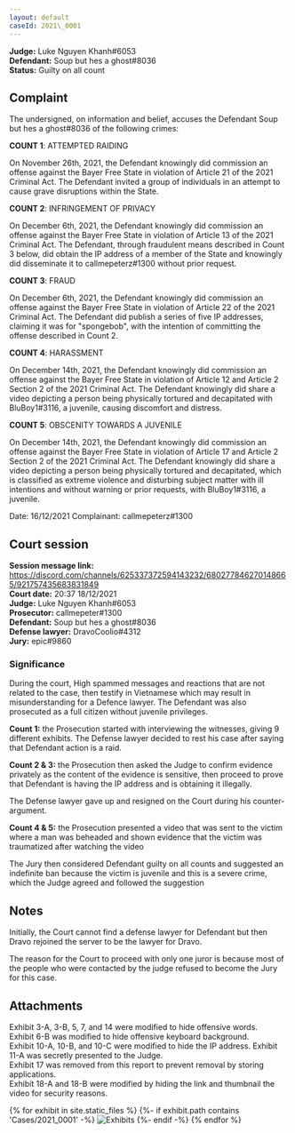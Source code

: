 ```yaml
---
layout: default
caseId: 2021\_0001
---
```

**Judge:** Luke Nguyen Khanh#6053 \
**Defendant:**  Soup but hes a ghost#8036 \
**Status:** Guilty on all count

## Complaint
The undersigned, on information and belief, accuses the Defendant Soup but hes a ghost#8036 of the following crimes:

__COUNT 1__: ATTEMPTED RAIDING

On November 26th, 2021, the Defendant knowingly did commission an offense against the Bayer Free State in violation of Article 21 of the 2021 Criminal Act. The Defendant invited a group of individuals in an attempt to cause grave disruptions within the State.

__COUNT 2__: INFRINGEMENT OF PRIVACY

On December 6th, 2021, the Defendant knowingly did commission an offense against the Bayer Free State in violation of Article 13 of the 2021 Criminal Act. The Defendant, through fraudulent means described in Count 3 below, did obtain the IP address of a member of the State and knowingly did disseminate it to callmepeterz#1300 without prior request.

__COUNT 3__: FRAUD

On December 6th, 2021, the Defendant knowingly did commission an offense against the Bayer Free State in violation of Article 22 of the 2021 Criminal Act. The Defendant did publish a series of five IP addresses, claiming it was for "spongebob", with the intention of committing the offense described in Count 2.

__COUNT 4__: HARASSMENT

On December 14th, 2021, the Defendant knowingly did commission an offense against the Bayer Free State in violation of Article 12 and Article 2 Section 2 of the 2021 Criminal Act. The Defendant knowingly did share a video depicting a person being physically tortured and decapitated with BluBoy1#3116, a juvenile, causing discomfort and distress.

__COUNT 5__: OBSCENITY TOWARDS A JUVENILE

On December 14th, 2021, the Defendant knowingly did commission an offense against the Bayer Free State in violation of Article 17 and Article 2 Section 2 of the 2021 Criminal Act. The Defendant knowingly did share a video depicting a person being physically tortured and decapitated, which is classified as extreme violence and disturbing subject matter with ill intentions and without warning or prior requests, with BluBoy1#3116, a juvenile.

Date: 16/12/2021
Complainant: callmepeterz#1300

## Court session
**Session message link:** https://discord.com/channels/625337372594143232/680277846270148665/921757435683831849 \
**Court date:** 20:37 18/12/2021 \
**Judge:** Luke Nguyen Khanh#6053 \
**Prosecutor:** callmepeter#1300 \
**Defendant:** Soup but hes a ghost#8036 \
**Defense lawyer:** DravoCoolio#4312 \
**Jury:** epic#9860

### Significance
During the court, High spammed messages and reactions that are not related to the case, then testify in Vietnamese which may result in misunderstanding for a Defence lawyer. The Defendant was also prosecuted as a full citizen without juvenile privileges.

__Count 1:__ the Prosecution started with interviewing the witnesses, giving 9 different exhibits. The Defense lawyer decided to rest his case after saying that Defendant action is a raid.

__Count 2 & 3:__ the Prosecution then asked the Judge to confirm evidence privately as the content of the evidence is sensitive, then proceed to prove that Defendant is having the IP address and is obtaining it illegally. 

The Defense lawyer gave up and resigned on the Court during his counter-argument. 

__Count 4 & 5:__ the Prosecution presented a video that was sent to the victim where a man was beheaded and shown evidence that the victim was traumatized after watching the video

The Jury then considered Defendant guilty on all counts and suggested an indefinite ban because the victim is juvenile and this is a severe crime, which the Judge agreed and followed the suggestion

## Notes
Initially, the Court cannot find a defense lawyer for Defendant but then Dravo rejoined the server to be the lawyer for Dravo.

The reason for the Court to proceed with only one juror is because most of the people who were contacted by the judge refused to become the Jury for this case. 

## Attachments
Exhibit 3-A, 3-B, 5, 7, and 14 were modified to hide offensive words. \
Exhibit 6-B was modified to hide offensive keyboard background.  \
Exhibit 10-A, 10-B, and 10-C were modified to hide the IP address.
Exhibit 11-A was secretly presented to the Judge. \
Exhibit 17 was removed from this report to prevent removal by storing applications. \
Exhibit 18-A and 18-B were modified by hiding the link and thumbnail the video for security reasons.

{% for exhibit in site.static_files %}
    {%- if exhibit.path contains 'Cases/2021_0001' -%}
        ![Exhibits]({{exhibit.path}})
    {%- endif -%}
{% endfor %}